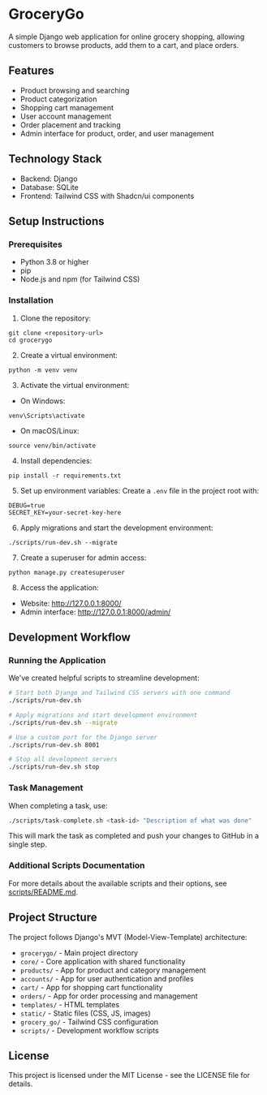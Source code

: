 # GroceryGo

A simple Django web application for online grocery shopping, allowing customers to browse products, add them to a cart, and place orders.

## Features

- Product browsing and searching
- Product categorization
- Shopping cart management
- User account management
- Order placement and tracking
- Admin interface for product, order, and user management

## Technology Stack

- Backend: Django
- Database: SQLite
- Frontend: Tailwind CSS with Shadcn/ui components

## Setup Instructions

### Prerequisites

- Python 3.8 or higher
- pip
- Node.js and npm (for Tailwind CSS)

### Installation

1. Clone the repository:
```
git clone <repository-url>
cd grocerygo
```

2. Create a virtual environment:
```
python -m venv venv
```

3. Activate the virtual environment:
- On Windows:
```
venv\Scripts\activate
```
- On macOS/Linux:
```
source venv/bin/activate
```

4. Install dependencies:
```
pip install -r requirements.txt
```

5. Set up environment variables:
Create a `.env` file in the project root with:
```
DEBUG=true
SECRET_KEY=your-secret-key-here
```

6. Apply migrations and start the development environment:
```
./scripts/run-dev.sh --migrate
```

7. Create a superuser for admin access:
```
python manage.py createsuperuser
```

8. Access the application:
- Website: http://127.0.0.1:8000/
- Admin interface: http://127.0.0.1:8000/admin/

## Development Workflow

### Running the Application

We've created helpful scripts to streamline development:

```bash
# Start both Django and Tailwind CSS servers with one command
./scripts/run-dev.sh

# Apply migrations and start development environment
./scripts/run-dev.sh --migrate

# Use a custom port for the Django server
./scripts/run-dev.sh 8001

# Stop all development servers
./scripts/run-dev.sh stop
```

### Task Management

When completing a task, use:

```bash
./scripts/task-complete.sh <task-id> "Description of what was done"
```

This will mark the task as completed and push your changes to GitHub in a single step.

### Additional Scripts Documentation

For more details about the available scripts and their options, see [scripts/README.md](scripts/README.md).

## Project Structure

The project follows Django's MVT (Model-View-Template) architecture:

- `grocerygo/` - Main project directory
- `core/` - Core application with shared functionality
- `products/` - App for product and category management
- `accounts/` - App for user authentication and profiles
- `cart/` - App for shopping cart functionality
- `orders/` - App for order processing and management
- `templates/` - HTML templates
- `static/` - Static files (CSS, JS, images)
- `grocery_go/` - Tailwind CSS configuration
- `scripts/` - Development workflow scripts

## License

This project is licensed under the MIT License - see the LICENSE file for details. 